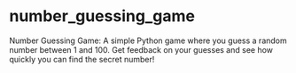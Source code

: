 # number_guessing_game
Number Guessing Game: A simple Python game where you guess a random number between 1 and 100. Get feedback on your guesses and see how quickly you can find the secret number!
